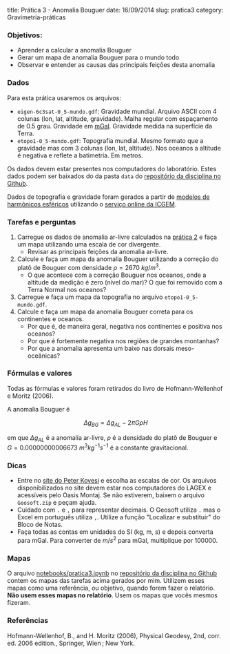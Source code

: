 title: Prática 3 - Anomalia Bouguer
date: 16/09/2014
slug: pratica3
category: Gravimetria-práticas

### Objetivos:

* Aprender a calcular a anomalia Bouguer
* Gerar um mapa de anomalia Bouguer para o mundo todo
* Observar e entender as causas das principais feições desta anomalia

### Dados

Para esta prática usaremos os arquivos:

* `eigen-6c3sat-0_5-mundo.gdf`: Gravidade mundial. Arquivo ASCII com 4 colunas
  (lon, lat, altitude, gravidade). Malha regular com espaçamento de 0.5 grau.
  Gravidade em [mGal](http://en.wikipedia.org/wiki/Gal_%28unit%29).
  Gravidade medida na superfície da Terra.
* `etopo1-0_5-mundo.gdf`: Topografia mundial. Mesmo formato que a gravidade mas
  com 3 colunas (lon, lat, altitude). Nos oceanos a altitude é negativa e
  reflete a batimetria. Em metros.

Os dados devem estar presentes nos computadores do laboratório.
Estes dados podem ser baixados do
da pasta `data` do
[repositório da disciplina no Github](https://github.com/leouieda/geofisica1).

Dados de topografia e gravidade foram gerados a partir de
[modelos de harmônicos esféricos](http://en.wikipedia.org/wiki/Spherical_harmonics)
utilizando o [serviço online da ICGEM](http://icgem.gfz-potsdam.de/ICGEM/potato/Service.html).

### Tarefas e perguntas

1. Carregue os dados de anomalia ar-livre calculados na
   [prática 2](http://www.leouieda.com/geofisica1/lessons/gravimetria-praticas/pratica2.html)
   e faça um mapa utilizando uma escala de cor divergente.
    * Revisar as principais feições da anomalia ar-livre.
2. Calcule e faça um mapa da anomalia Bouguer
   utilizando a correção do platô de Bouguer com densidade
   $\rho = 2670\ kg/m^3$.
    * O que acontece com a correção Bouguer nos oceanos, onde a altitude da
      medição é zero (nível do mar)?
      O que foi removido com a Terra Normal nos oceanos?
3. Carregue e faça um mapa da topografia no arquivo `etopo1-0_5-mundo.gdf`.
4. Calcule e faça um mapa da anomalia Bouguer correta para os continentes e
   oceanos.
    * Por que é, de maneira geral, negativa nos continentes e positiva nos
      oceanos?
    * Por que é fortemente negativa nos regiões de grandes montanhas?
    * Por que a anomalia apresenta um baixo nas dorsais meso-oceânicas?

### Fórmulas e valores

Todas as fórmulas e valores foram retirados do livro de
Hofmann-Wellenhof e Moritz (2006).

A anomalia Bouguer é

$$
\Delta g_{BG} = \Delta g_{AL} - 2\pi G \rho H
$$

em que $\Delta g_{AL}$ é a anomalia ar-livre,
$\rho$ é a densidade do platô de Bouguer e
$G = 0.00000000006673\ m^3 kg^{-1} s^{-1}$ é a constante gravitacional.

### Dicas

* Entre no [site do Peter Kovesi](http://peterkovesi.com/projects/colourmaps/)
  e escolha as escalas de cor. Os arquivos disponibilizados no site devem estar
  nos computadores do LAGEX e acessíveis pelo Oasis Montaj.
  Se não estiverem, baixem o arquivo `Geosoft.zip` e peçam ajuda.
* Cuidado com `.` e `,` para representar decimais. O Geosoft utiliza `.` mas o
  Excel em português utiliza `,`. Utilize a função "Localizar e substituir"
  do Bloco de Notas.
* Faça todas as contas em unidades do SI (kg, m, s) e depois converta para
  mGal. Para converter de $m/s^2$ para mGal, multiplique por 100000.

### Mapas

O arquivo
[notebooks/pratica3.ipynb](http://nbviewer.ipython.org/github/leouieda/geofisica1/blob/master/notebooks/pratica3.ipynb)
no [repositório da disciplina no Github](https://github.com/leouieda/geofisica1)
contem os mapas das tarefas acima gerados por mim.
Utilizem esses mapas como uma referência, ou objetivo,
quando forem fazer o relatório.
**Não usem esses mapas no relatório**.
Usem os mapas que vocês mesmos fizeram.

### Referências

Hofmann-Wellenhof, B., and H. Moritz (2006), Physical Geodesy, 2nd, corr. ed.
2006 edition., Springer, Wien ; New York.
